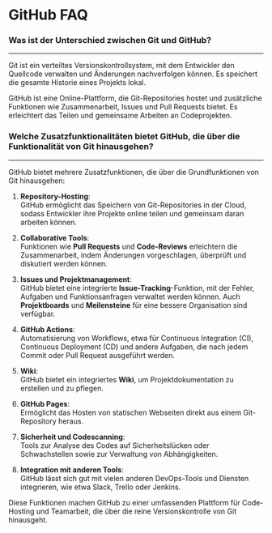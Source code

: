 # GitHub FAQ



### Was ist der Unterschied zwischen Git und GitHub?

---------------------------------------------------


Git ist ein verteiltes Versionskontrollsystem, mit dem Entwickler den Quellcode verwalten und Änderungen nachverfolgen können. Es speichert die gesamte Historie eines Projekts lokal.

GitHub ist eine Online-Plattform, die Git-Repositories hostet und zusätzliche Funktionen wie Zusammenarbeit, Issues und Pull Requests bietet. Es erleichtert das Teilen und gemeinsame Arbeiten an Codeprojekten.



### Welche Zusatzfunktionalitäten bietet GitHub, die über die Funktionalität von Git hinausgehen?

-------------------------------------------------------------


GitHub bietet mehrere Zusatzfunktionen, die über die Grundfunktionen von Git hinausgehen:

1. **Repository-Hosting**:  
   GitHub ermöglicht das Speichern von Git-Repositories in der Cloud, sodass Entwickler ihre Projekte online teilen und gemeinsam daran arbeiten können.

2. **Collaborative Tools**:  
   Funktionen wie **Pull Requests** und **Code-Reviews** erleichtern die Zusammenarbeit, indem Änderungen vorgeschlagen, überprüft und diskutiert werden können.

3. **Issues und Projektmanagement**:  
   GitHub bietet eine integrierte **Issue-Tracking**-Funktion, mit der Fehler, Aufgaben und Funktionsanfragen verwaltet werden können. Auch **Projektboards** und **Meilensteine** für eine bessere Organisation sind verfügbar.

4. **GitHub Actions**:  
   Automatisierung von Workflows, etwa für Continuous Integration (CI), Continuous Deployment (CD) und andere Aufgaben, die nach jedem Commit oder Pull Request ausgeführt werden.

5. **Wiki**:  
   GitHub bietet ein integriertes **Wiki**, um Projektdokumentation zu erstellen und zu pflegen.

6. **GitHub Pages**:  
   Ermöglicht das Hosten von statischen Webseiten direkt aus einem Git-Repository heraus.

7. **Sicherheit und Codescanning**:  
   Tools zur Analyse des Codes auf Sicherheitslücken oder Schwachstellen sowie zur Verwaltung von Abhängigkeiten.

8. **Integration mit anderen Tools**:  
   GitHub lässt sich gut mit vielen anderen DevOps-Tools und Diensten integrieren, wie etwa Slack, Trello oder Jenkins.

Diese Funktionen machen GitHub zu einer umfassenden Plattform für Code-Hosting und Teamarbeit, die über die reine Versionskontrolle von Git hinausgeht.
